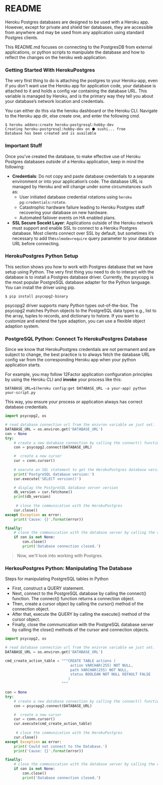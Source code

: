 # README

Heroku Postgres databases are designed to be used with a Heroku app. However,
except for private and shield tier databases, they are accessible from anywhere
and may be used from any application using standard Postgres clients. 

This README.md focuses on connecting to the PostgresDB from external applications,
or python scripts to manipulate the database and how to reflect the changes on the
heroku web application.

### Getting Started With HerokuPostgres

The very first thing to do is attaching the postgres to your Heroku-app, even if
you don't want use the Heroku app for application code, your database is attached to
it and holds a config var containing the database URL. This variable is managed by
Heroku, and is the primary way they tell you about your database’s network location 
and credentials.

You can either do this via the heroku dashboard or the Heroku CLI. Navigate to the
Heroku app dir, else create one, and enter the following cmd.

    $ heroku addons:create heroku-postgresql:hobby-dev
    Creating heroku-postgresql:hobby-dev on ⬢ sushi... free
    Database has been created and is available

### Important Stuff

Once you've created the database, to make effective use of Heroku Postgres databases
outside of a Heroku application, keep in mind the following:

+ **Credentials**: Do not copy and paste database credentials to a separate environment
  or into your application’s code. The database URL is managed by Heroku and will change under some circumstances such as:
    + User initiated database credential rotations using `heroku pg:credentials:rotate`.
    + Catastrophic hardware failure leading to Heroku Postgres staff recovering your
      database on new hardware.
    + Automated failover events on HA enabled plans.
+ **SSL Secure Socekt Layer**: Applications outside of the Heroku network must 
  support and enable SSL to connect to a Heroku Postgres database. Most clients
  connect over SSL by default, but sometimes it’s necessary to add the`sslmode=require` query parameter to your database URL before connecting.

### HerokuPostgres Python Setup

This section shows you how to work with Postgres database that we have setup using
Python. The very first thing you need to do to interact with the database is to install
a Postgres database driver. Currently, the psycopg is the most popular PostgreSQL
database adapter for the Python language. You can install the driver using pip.

    $ pip install psycopg2-binary

psycopg2 driver supports many Python types out-of-the-box. The psycopg2 matches Python
objects to the PostgreSQL data types e.g., list to the array, tuples to records, and
dictionary to hstore.  If you want to customize and extend the type adaption, you can
use a flexible object adaption system.

### PostgreSQL Python: Connect To HerokuPostgres Database

Since we know that HerokuPostgres credentials are not permanent and are subject to change, the best practice is to always fetch the database URL config var from the
corresponding Heroku app when your python application starts.

For example, you may follow 12Factor application configuration principles by using the
Heroku CLI and **invoke** your process like this:

    DATABASE_URL=$(heroku config:get DATABASE_URL -a your-app) python your-script.py

This way, you ensure your process or application always has correct database credentials.

```python
import psycopg2, os

# read database connection url from the enivron variable we just set.
DATABASE_URL = os.environ.get('DATABASE_URL')
con = None
try:
    # create a new database connection by calling the connect() function
    con = psycopg2.connect(DATABASE_URL)

    #  create a new cursor
    cur = conn.cursor()
    
    # execute an SQL statement to get the HerokuPostgres database version
    print('PostgreSQL database version:')
    cur.execute('SELECT version()')

    # display the PostgreSQL database server version
    db_version = cur.fetchone()
    print(db_version)
       
     # close the communication with the HerokuPostgres
    cur.close()
except Exception as error:
    print('Cause: {}'.format(error))

finally:
    # close the communication with the database server by calling the close()
    if con is not None:
        con.close()
        print('Database connection closed.')
```

>Now, we'll look into working with Postgres.

### HerkouPostgres Python: Manipulating The Database

Steps for manipulating PostgreSQL tables in Python

+ First, construct a QUERY statement.
+ Next, connect to the PostgreSQL database by calling the connect() function. The 
  connect() function returns a connection object.
+ Then, create a cursor object by calling the cursor() method of the connection object.
+ After that, execute the QUERY by calling the execute() method of the cursor object.
+ Finally, close the communication with the PostgreSQL database server by calling the
  close() methods of the cursor and connection objects.


```python
import psycopg2, os

# read database connection url from the enivron variable we just set.
DATABASE_URL = os.environ.get('DATABASE_URL')

cmd_create_action_table = """CREATE TABLE actions (
                              action VARCHAR(255) NOT NULL,
                              path VARCHAR(255) NOT NULL,
                              status BOOLEAN NOT NULL DEFAULT FALSE
                             )
                          """

con = None
try:
    # create a new database connection by calling the connect() function
    con = psycopg2.connect(DATABASE_URL)

    #  create a new cursor
    cur = conn.cursor()
    cur.execute(cmd_create_action_table)
       
     # close the communication with the HerokuPostgres
    cur.close()
except Exception as error:
    print('Could not connect to the Database.')
    print('Cause: {}'.format(error))

finally:
    # close the communication with the database server by calling the close()
    if con is not None:
        con.close()
        print('Database connection closed.')
```